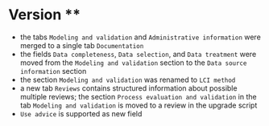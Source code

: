 
# Version **

+ the tabs `Modeling and validation` and `Administrative information` were
  merged to a single tab `Documentation`
+ the fields `Data completeness`, `Data selection`, and `Data treatment` were
  moved from the `Modeling and validation` section to the
  `Data source information` section
+ the section `Modeling and validation` was renamed to `LCI method`
+ a new tab `Reviews` contains structured information about possible multiple
  reviews; the section `Process evaluation and validation` in the tab
  `Modeling and validation` is moved to a review in the upgrade script
+ `Use advice` is supported as new field
